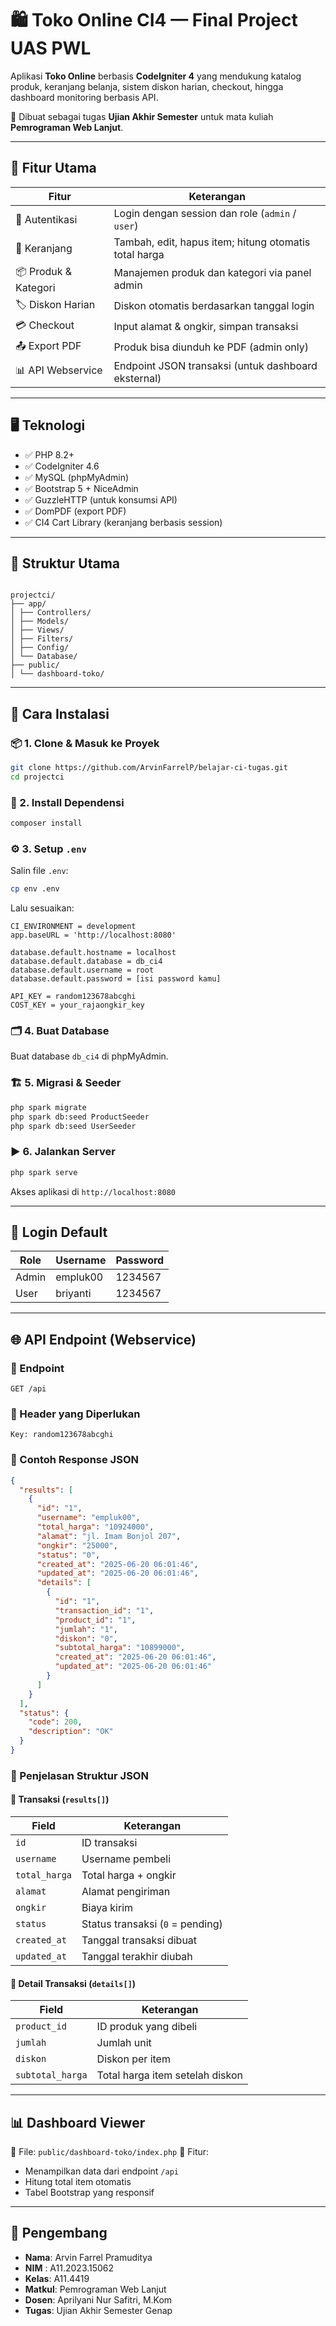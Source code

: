 # 🛍️ Toko Online CI4 — Final Project UAS PWL

Aplikasi **Toko Online** berbasis **CodeIgniter 4** yang mendukung katalog produk, keranjang belanja, sistem diskon harian, checkout, hingga dashboard monitoring berbasis API.

🧾 Dibuat sebagai tugas **Ujian Akhir Semester** untuk mata kuliah **Pemrograman Web Lanjut**.

---

## 🔧 Fitur Utama

| Fitur                | Keterangan                                            |
| -------------------- | ----------------------------------------------------- |
| 🔐 Autentikasi       | Login dengan session dan role (`admin` / `user`)      |
| 🛒 Keranjang         | Tambah, edit, hapus item; hitung otomatis total harga |
| 📦 Produk & Kategori | Manajemen produk dan kategori via panel admin         |
| 🏷️ Diskon Harian     | Diskon otomatis berdasarkan tanggal login             |
| 💳 Checkout          | Input alamat & ongkir, simpan transaksi               |
| 📤 Export PDF        | Produk bisa diunduh ke PDF (admin only)               |
| 📊 API Webservice    | Endpoint JSON transaksi (untuk dashboard eksternal)   |

---

## 🖥️ Teknologi

- ✅ PHP 8.2+
- ✅ CodeIgniter 4.6
- ✅ MySQL (phpMyAdmin)
- ✅ Bootstrap 5 + NiceAdmin
- ✅ GuzzleHTTP (untuk konsumsi API)
- ✅ DomPDF (export PDF)
- ✅ CI4 Cart Library (keranjang berbasis session)

---

## 📁 Struktur Utama

```

projectci/
├── app/
│ ├── Controllers/
│ ├── Models/
│ ├── Views/
│ ├── Filters/
│ ├── Config/
│ └── Database/
├── public/
│ └── dashboard-toko/

```

---

## 🚀 Cara Instalasi

### 📦 1. Clone & Masuk ke Proyek

```bash
git clone https://github.com/ArvinFarrelP/belajar-ci-tugas.git
cd projectci
```

### 🧩 2. Install Dependensi

```bash
composer install
```

### ⚙️ 3. Setup `.env`

Salin file `.env`:

```bash
cp env .env
```

Lalu sesuaikan:

```env
CI_ENVIRONMENT = development
app.baseURL = 'http://localhost:8080'

database.default.hostname = localhost
database.default.database = db_ci4
database.default.username = root
database.default.password = [isi password kamu]

API_KEY = random123678abcghi
COST_KEY = your_rajaongkir_key
```

### 🗂️ 4. Buat Database

Buat database `db_ci4` di phpMyAdmin.

### 🏗️ 5. Migrasi & Seeder

```bash
php spark migrate
php spark db:seed ProductSeeder
php spark db:seed UserSeeder
```

### ▶️ 6. Jalankan Server

```bash
php spark serve
```

Akses aplikasi di `http://localhost:8080`

---

## 🔐 Login Default

| Role  | Username | Password |
| ----- | -------- | -------- |
| Admin | empluk00 | 1234567  |
| User  | briyanti | 1234567  |

---

## 🌐 API Endpoint (Webservice)

### 🔗 Endpoint

```
GET /api
```

### 🔐 Header yang Diperlukan

```
Key: random123678abcghi
```

### 📘 Contoh Response JSON

```json
{
  "results": [
    {
      "id": "1",
      "username": "empluk00",
      "total_harga": "10924000",
      "alamat": "jl. Imam Bonjol 207",
      "ongkir": "25000",
      "status": "0",
      "created_at": "2025-06-20 06:01:46",
      "updated_at": "2025-06-20 06:01:46",
      "details": [
        {
          "id": "1",
          "transaction_id": "1",
          "product_id": "1",
          "jumlah": "1",
          "diskon": "0",
          "subtotal_harga": "10899000",
          "created_at": "2025-06-20 06:01:46",
          "updated_at": "2025-06-20 06:01:46"
        }
      ]
    }
  ],
  "status": {
    "code": 200,
    "description": "OK"
  }
}
```

### 🧾 Penjelasan Struktur JSON

#### 🔹 Transaksi (`results[]`)

| Field         | Keterangan                       |
| ------------- | -------------------------------- |
| `id`          | ID transaksi                     |
| `username`    | Username pembeli                 |
| `total_harga` | Total harga + ongkir             |
| `alamat`      | Alamat pengiriman                |
| `ongkir`      | Biaya kirim                      |
| `status`      | Status transaksi (`0` = pending) |
| `created_at`  | Tanggal transaksi dibuat         |
| `updated_at`  | Tanggal terakhir diubah          |

#### 🔸 Detail Transaksi (`details[]`)

| Field            | Keterangan                      |
| ---------------- | ------------------------------- |
| `product_id`     | ID produk yang dibeli           |
| `jumlah`         | Jumlah unit                     |
| `diskon`         | Diskon per item                 |
| `subtotal_harga` | Total harga item setelah diskon |

---

## 📊 Dashboard Viewer

📄 File: `public/dashboard-toko/index.php`
📌 Fitur:

- Menampilkan data dari endpoint `/api`
- Hitung total item otomatis
- Tabel Bootstrap yang responsif

---

## 👤 Pengembang

- **Nama**: Arvin Farrel Pramuditya
- **NIM** : A11.2023.15062
- **Kelas**: A11.4419
- **Matkul**: Pemrograman Web Lanjut
- **Dosen**: Aprilyani Nur Safitri, M.Kom
- **Tugas**: Ujian Akhir Semester Genap
